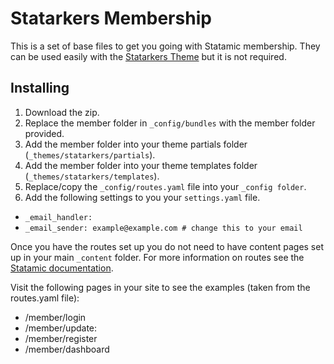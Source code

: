 Statarkers Membership
=====================
This is a set of base files to get you going with Statamic membership. They can be used easily with the [Statarkers Theme](https://github.com/statamicthemes/statarkers-theme) but it is not required.

## Installing
1. Download the zip.
2. Replace the member folder in `_config/bundles` with the member folder provided.
3. Add the member folder into your theme partials folder (`_themes/statarkers/partials`).
4. Add the member folder into your theme templates folder (`_themes/statarkers/templates`).
5. Replace/copy the `_config/routes.yaml` file into your `_config folder`.
6. Add the following settings to you your `settings.yaml` file.
  - `_email_handler:`
  - `_email_sender: example@example.com # change this to your email` 

Once you have the routes set up you do not need to have content pages set up in your main `_content` folder. For more information on routes see the [Statamic documentation](http://statamic.com/learn/advanced-features/routes).

Visit the following pages in your site to see the examples (taken from the routes.yaml file):

- /member/login
- /member/update:
- /member/register
- /member/dashboard
